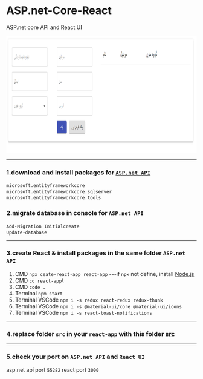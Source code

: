 # ASP.net-Core-React
ASP.net core API and React UI

<img src="https://github.com/lpln25/ASP.net-Core-React/blob/master/images/index.png" width="1024" height="310" />

---
### 1.download and install packages for [`ASP.net API`](https://github.com/lpln25/ASP.net-Core-React/tree/master/ASP.net%20Core/webAPI)
```
microsoft.entityframeworkcore
microsoft.entityframeworkcore.sqlserver
microsoft.entityframeworkcore.tools
```

### 2.migrate database in console for `ASP.net API`
```
Add-Migration Initialcreate
Update-database
```
---
### 3.create React & install packages in the same folder `ASP.net API`
1. CMD `npx ceate-react-app react-app`
---if `npx` not define, install [Node.js](https://nodejs.org/en/)
2. CMD `cd react-app`\
3. CMD `code .`
4. Terminal `npm start`
5. Terminal VSCode ``npm i -s redux react-redux redux-thunk``
6. Terminal VSCode ``npm i -s @material-ui/core @material-ui/icons``
7. Terminal VSCode ``npm i -s react-toast-notifications``

---
### 4.replace folder `src` in your `react-app` with this folder [src](https://github.com/lpln25/ASP.net-Core-React/tree/master/React-UI/)

---
### 5.check your port on `ASP.net API` and `React UI`
asp.net api port `55282`
react port `3000`
